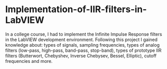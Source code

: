 # Implementation-of-IIR-filters-in-LabVIEW

In a college course, I had to implement the Infinite Impulse Response filters in the LabVIEW development environment. Following this project I gained knowledge about: types of signals, sampling frequencies, types of analog filters (low-pass, high-pass, band-pass, stop-band), types of prototype IIR filters (Butterwort, Chebyshev, Inverse Chebysev, Bessel, Elliptic), cutoff frequencies and more.

